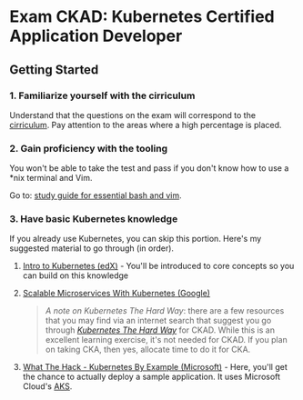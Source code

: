 # Exam CKAD: Kubernetes Certified Application Developer

## Getting Started

### 1. Familiarize yourself with the cirriculum
Understand that the questions on the exam will correspond to the [cirriculum](https://github.com/cncf/curriculum). Pay attention to the areas where a high percentage is placed.

### 2. Gain proficiency with the tooling
You won't be able to take the test and pass if you don't know how to use a *nix terminal and Vim. 

Go to: [study guide for essential bash and vim](essential-bash-vim.sh).

### 3. Have basic Kubernetes knowledge
If you already use Kubernetes, you can skip this portion. Here's my suggested material to go through (in order).

1. [Intro to Kubernetes (edX)](https://www.edx.org/course/introduction-to-kubernetes) - You'll be introduced to core concepts so you can build on this knowledge

2. [Scalable Microservices With Kubernetes (Google)](https://eu.udacity.com/course/scalable-microservices-with-kubernetes--ud615)
    > _A note on Kubernetes The Hard Way_: there are a few resources that you may find via an internet search that suggest you go through [*Kubernetes The Hard Way*](https://github.com/kelseyhightower/kubernetes-the-hard-way) for CKAD. While this is an excellent learning exercise, it's not needed for CKAD. If you plan on taking CKA, then yes, allocate time to do it for CKA.

3. [What The Hack - Kubernetes By Example (Microsoft)](https://github.com/microsoft/WhatTheHack/blob/master/001-IntroToKubernetes) - Here, you'll get the chance to actually deploy a sample application. It uses Microsoft Cloud's [AKS](https://docs.microsoft.com/en-us/azure/aks/kubernetes-walkthrough).

